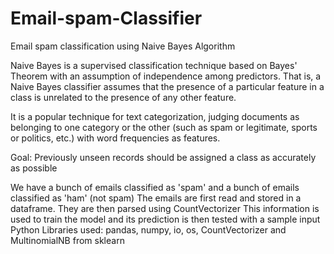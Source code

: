 # Email-spam-Classifier
Email spam classification using Naive Bayes Algorithm

Naive Bayes is a supervised classification technique based on Bayes' Theorem with an assumption of independence among predictors. That is, a Naive Bayes classifier assumes that the presence of a particular feature in a class is unrelated to the presence of any other feature.

It is a popular technique for text categorization, judging documents as belonging to one category or the other (such as spam or legitimate, sports or politics, etc.) with word frequencies as features.

Goal: Previously unseen records should be assigned a class as accurately as possible

We have a bunch of emails classified as 'spam' and a bunch of emails classified as 'ham' (not spam)
The emails are first read and stored in a dataframe. They are then parsed using CountVectorizer
This information is used to train the model and its prediction is then tested with a sample input
Python Libraries used: pandas, numpy, io, os, CountVectorizer and MultinomialNB from sklearn
